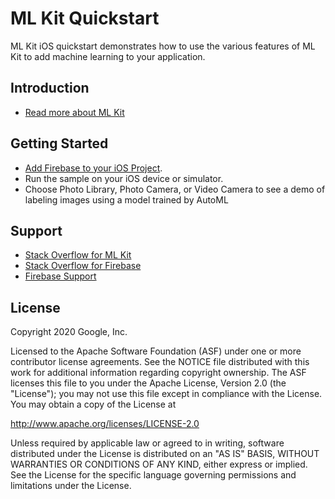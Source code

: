 ML Kit Quickstart
=======================

ML Kit iOS quickstart demonstrates how to use the various features of ML Kit to add machine
learning to your application.

Introduction
------------

- [Read more about ML Kit](https://developers.google.com/ml-kit/guides)

Getting Started
---------------

- [Add Firebase to your iOS Project](https://firebase.google.com/docs/ios/setup).
- Run the sample on your iOS device or simulator.
- Choose Photo Library, Photo Camera, or Video Camera to see a demo of labeling images using
  a model trained by AutoML

Support
-------

- [Stack Overflow for ML Kit](https://stackoverflow.com/questions/tagged/mlkit)
- [Stack Overflow for Firebase](https://stackoverflow.com/questions/tagged/firebase-mlkit)
- [Firebase Support](https://firebase.google.com/support/)

License
-------

Copyright 2020 Google, Inc.

Licensed to the Apache Software Foundation (ASF) under one or more contributor
license agreements.  See the NOTICE file distributed with this work for
additional information regarding copyright ownership.  The ASF licenses this
file to you under the Apache License, Version 2.0 (the "License"); you may not
use this file except in compliance with the License.  You may obtain a copy of
the License at

  http://www.apache.org/licenses/LICENSE-2.0

Unless required by applicable law or agreed to in writing, software
distributed under the License is distributed on an "AS IS" BASIS, WITHOUT
WARRANTIES OR CONDITIONS OF ANY KIND, either express or implied.  See the
License for the specific language governing permissions and limitations under
the License.
